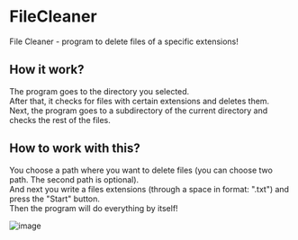 # FileCleaner
File Cleaner - program to delete files of a specific extensions!

## <b>How it work?</b><br>
The program goes to the directory you selected.<br>
After that, it checks for files with certain extensions and deletes them.<br>
Next, the program goes to a subdirectory of the current directory and checks the rest of the files.<br>

## <b>How to work with this?</b></br>
You choose a path where you want to delete files (you can choose two path. The second path is optional).</br>
And next you write a files extensions (through a space in format: ".txt") and press the "Start" button.</br>
Then the program will do everything by itself!</br>

![image](https://user-images.githubusercontent.com/65673865/178150756-bca86d9b-1953-416a-8057-21d61b870c7e.png)
